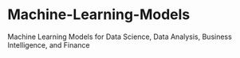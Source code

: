 # Machine-Learning-Models
Machine Learning Models for Data Science, Data Analysis, Business Intelligence, and Finance
